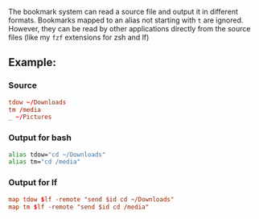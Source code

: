 
The bookmark system can read a source file and output it in different formats.
Bookmarks mapped to an alias not starting with `t` are ignored. However, they
can be read by other applications directly from the source files (like my
`fzf` extensions for zsh and lf)

## Example:

### Source

```conf
tdow ~/Downloads
tm /media
_ ~/Pictures
```

### Output for bash

```bash
alias tdow="cd ~/Downloads"
alias tm="cd /media"
```

### Output for lf
```conf
map tdow $lf -remote "send $id cd ~/Downloads"
map tm $lf -remote "send $id cd /media"
```

